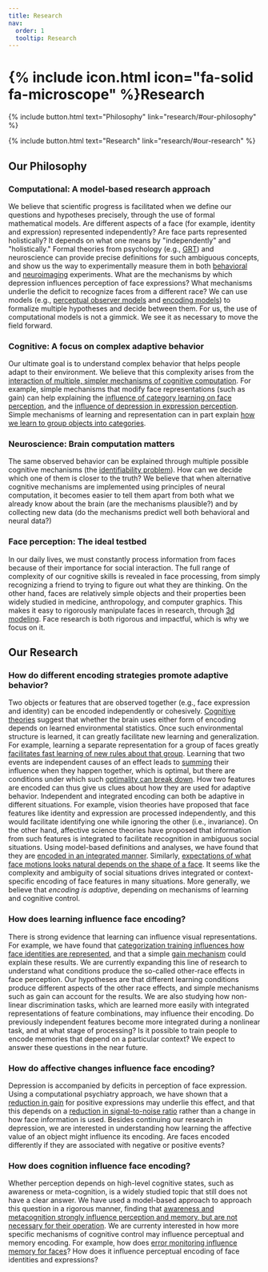 ```yaml
---
title: Research
nav:
  order: 1
  tooltip: Research
---
```


# {% include icon.html icon="fa-solid fa-microscope" %}Research

{%
  include button.html
  text="Philosophy"
  link="research/#our-philosophy"
%}

{%
  include button.html
  text="Research"
  link="research/#our-research"
%}


## Our Philosophy

### Computational: A model-based research approach
We believe that scientific progress is facilitated when we define our questions and hypotheses precisely, through the use of formal mathematical models. Are different aspects of a face (for example, identity and expression) represented independently? Are face parts represented holistically? It depends on what one means by "independently" and "holistically." Formal theories from psychology (e.g., [GRT](https://fsotoc.github.io/ccnlab-website//publications/?search=%22pmc%3APMC5440596%22+%229780199957996.013.2%22+%22pmid%3A24841236%22)) and neuroscience can provide precise definitions for such ambiguous concepts, and show us the way to experimentally measure them in both [behavioral](https://fsotoc.github.io/ccnlab-website//publications/?search=%22pmid%3A36163609%22+%22pmid%3A24841236%22) and [neuroimaging](https://fsotoc.github.io/ccnlab-website//publications/?search=%22pmc%3APMC9894561%22+%22pmid%3A30273337%22) experiments. What are the mechanisms by which depression influences perception of face expressions? What mechanisms underlie the deficit to recognize faces from a different race? We can use models (e.g., [perceptual observer models](https://fsotoc.github.io/ccnlab-website//publications/?search=pmid%3A38336169) and [encoding models](https://fsotoc.github.io/ccnlab-website//publications/?search=%22pmid%3A38839717%22+%22doi%3A10.1007%2Fs42113-024-00227-3%22+%22doi%3A10.1017%2F9781108902724.011%22+%22pmid:34472882%22+%22pmid%3A30273337%22)) to formalize multiple hypotheses and decide between them. For us, the use of computational models is not a gimmick. We see it as necessary to move the field forward.

### Cognitive: A focus on complex adaptive behavior
Our ultimate goal is to understand complex behavior that helps people adapt to their environment. We believe that this complexity arises from the [interaction of multiple, simpler mechanisms of cognitive computation](https://fsotoc.github.io/ccnlab-website//publications/?search=%22pmid%3A37473985%22+%22pmid%3A25352784%22+%22pmid%3A22086545%22). For example, simple mechanisms that modify face representations (such as gain) can help explaining the [influence of category learning on face perception](https://fsotoc.github.io/ccnlab-website//publications/?search=pmid%3A33064122), and the [influence of depression in expression perception](https://fsotoc.github.io/ccnlab-website//publications/?search=pmid%3A34472882). Simple mechanisms of learning and representation can in part explain [how we learn to group objects into categories](https://fsotoc.github.io/ccnlab-website//publications/?search=%22pmid%3A20438230%22+%22pmid%3A20817911%22).

### Neuroscience: Brain computation matters
The same observed behavior can be explained through multiple possible cognitive mechanisms (the [identifiability problem](https://fsotoc.github.io/ccnlab-website//publications/?search=pmid%3A31381986)). How can we decide which one of them is closer to the truth? We believe that when alternative cognitive mechanisms are implemented using principles of neural computation, it becomes easier to tell them apart from both what we already know about the brain (are the mechanisms plausible?) and by collecting new data (do the mechanisms predict well both behavioral and neural data?)

### Face perception: The ideal testbed
In our daily lives, we must constantly process information from faces because of their importance for social interaction. The full range of complexity of our cognitive skills is revealed in face processing, from simply recognizing a friend to trying to figure out what they are thinking. On the other hand, faces are relatively simple objects and their properties been widely studied in medicine, anthropology, and computer graphics. This makes it easy to rigorously manipulate faces in research, through [3d modeling](https://fsotoc.github.io/ccnlab-website//publications/?search=pmid%3A32519291). Face research is both rigorous and impactful, which is why we focus on it.

## Our Research

### How do different encoding strategies promote adaptive behavior?
Two objects or features that are observed together (e.g., face expression and identity) can be encoded independently or cohesively. [Cognitive theories](https://fsotoc.github.io/ccnlab-website//publications/?search=%22pmid%3A25090430%22+%22pmid%3A26163820%22) suggest that whether the brain uses either form of encoding depends on learned environmental statistics. Once such environmental structure is learned, it can greatly facilitate new learning and generalization. For example, learning a separate representation for a group of faces greatly [facilitates fast learning of new rules about that group](https://fsotoc.github.io/ccnlab-website//publications/?search=pmid%3A30806809). Learning that two events are independent causes of an effect leads to [summing](https://fsotoc.github.io/ccnlab-website//publications/?search=%22pmid%3A30165807%22+%22pmid%3A19048450%22) their influence when they happen together, which is optimal, but there are conditions under which such [optimality can break down](https://fsotoc.github.io/ccnlab-website//publications/?search=pmid%3A35710303).
How two features are encoded can thus give us clues about how they are used for adaptive behavior. Independent and integrated encoding can both be adaptive in different situations. For example, vision theories have proposed that face features like identity and expression are processed independently, and this would facilitate identifying one while ignoring the other (i.e., invariance). On the other hand, affective science theories have proposed that information from such features is integrated to facilitate recognition in ambiguous social situations. Using model-based definitions and analyses, we have found that they are [encoded in an integrated manner](https://fsotoc.github.io/ccnlab-website//publications/?search=pmid%3A38557028). Similarly, [expectations of what face motions looks natural depends on the shape of a face](raphael). It seems like the complexity and ambiguity of social situations drives integrated or context-specific encoding of face features in many situations.
More generally, we believe that *encoding is adaptive*, depending on mechanisms of learning and cognitive control.

### How does learning influence face encoding?
There is strong evidence that learning can influence visual representations. For example, we have found that [categorization training influences how face identities are represented](https://fsotoc.github.io/ccnlab-website//publications/?search=%22pmid%3A31152373%22+%22pmid%3A25817370%22), and that a simple [gain mechanism](https://fsotoc.github.io/ccnlab-website//publications/?search=pmid%3A33064122) could explain these results. We are currently expanding this line of research to understand what conditions produce the so-called other-race effects in face perception. Our hypotheses are that different learning conditions produce different aspects of the other race effects, and simple mechanisms such as gain can account for the results.
We are also studying how non-linear discrimination tasks, which are learned more easily with integrated representations of feature combinations, may influence their encoding. Do previously independent features become more integrated during a nonlinear task, and at what stage of processing? Is it possible to train people to encode memories that depend on a particular context? We expect to answer these questions in the near future.

### How do affective changes influence face encoding?
Depression is accompanied by deficits in perception of face expression. Using a computational psychiatry approach, we have shown that a [reduction in gain](https://fsotoc.github.io/ccnlab-website//publications/?search=pmid%3A34472882) for positive expressions may underlie this effect, and that this depends on a [reduction in signal-to-noise ratio](https://fsotoc.github.io/ccnlab-website//publications/?search=pmid%3A38336169) rather than a change in how face information is used.
Besides continuing our research in depression, we are interested in understanding how learning the affective value of an object might influence its encoding. Are faces encoded differently if they are associated with negative or positive events?

### How does cognition influence face encoding?
Whether perception depends on high-level cognitive states, such as awareness or meta-cognition, is a widely studied topic that still does not have a clear answer. We have used a model-based approach to approach this question in a rigorous manner, finding that [awareness and metacognition strongly influence perception and memory, but are not necessary for their operation](https://fsotoc.github.io/ccnlab-website//publications/?search=pmid%3A36163609).
We are currenty interested in how more specific mechanisms of cognitive control may influence perceptual and memory encoding. For example, how does [error monitoring influence memory for faces](https://fsotoc.github.io/ccnlab-website//publications/?search=pmid%3A38839717)? How does it influence perceptual encoding of face identities and expressions?